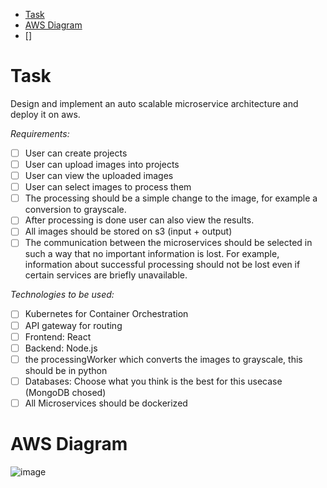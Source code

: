 - [Task](/#task)
- [AWS Diagram](/#aws-diagram)
- [] 

# Task

Design and implement an auto scalable microservice architecture and deploy it on aws.

_Requirements:_
- [ ] User can create projects
- [ ] User can upload images into projects
- [ ] User can view the uploaded images
- [ ] User can select images to process them
- [ ] The processing should be a simple change to the image, for example a conversion to grayscale.
- [ ] After processing is done user can also view the results.
- [ ] All images should be stored on s3 (input + output)
- [ ] The communication between the microservices should be selected in such a way that no important information is lost. For example, information about successful processing should not be lost even if certain services are briefly unavailable.

_Technologies to be used:_
- [ ] Kubernetes for Container Orchestration
- [ ] API gateway for routing
- [ ] Frontend: React
- [ ] Backend: Node.js
- [ ] the processingWorker which converts the images to grayscale, this should be in python
- [ ] Databases: Choose what you think is the best for this usecase (MongoDB chosed)
- [ ] All Microservices should be dockerized

# AWS Diagram
![image](https://user-images.githubusercontent.com/75684216/124797695-39d1c980-df5b-11eb-889c-27557b0c33e9.png)
